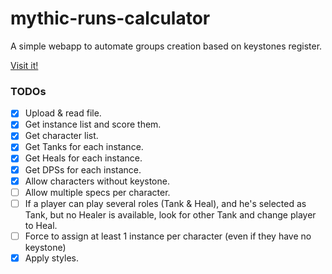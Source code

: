 # mythic-runs-calculator
A simple webapp to automate groups creation based on keystones register.

[Visit it!](https://lordfido.github.io/mythic-runs-calculator)

### TODOs
* [x] Upload & read file.
* [x] Get instance list and score them.
* [x] Get character list.
* [x] Get Tanks for each instance.
* [x] Get Heals for each instance.
* [x] Get DPSs for each instance.
* [x] Allow characters without keystone.
* [ ] Allow multiple specs per character.
* [ ] If a player can play several roles (Tank & Heal), and he's selected as Tank, but no Healer is available, look for other Tank and change player to Heal.
* [ ] Force to assign at least 1 instance per character (even if they have no keystone)
* [x] Apply styles.

